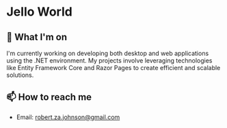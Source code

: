 
# Jello World

## 🌱 What I'm on
I'm currently working on developing both desktop and web applications using the .NET environment. My projects involve leveraging technologies like Entity Framework Core and Razor Pages to create efficient and scalable solutions.

## 📫 How to reach me

- Email: robert.za.johnson@gmail.com
